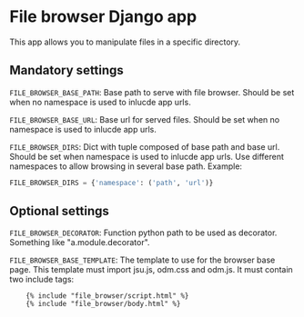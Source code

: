 # File browser Django app

This app allows you to manipulate files in a specific directory.


## Mandatory settings

`FILE_BROWSER_BASE_PATH`:
Base path to serve with file browser.
Should be set when no namespace is used to inlucde app urls.

`FILE_BROWSER_BASE_URL`:
Base url for served files.
Should be set when no namespace is used to inlucde app urls.

`FILE_BROWSER_DIRS`:
Dict with tuple composed of base path and base url.
Should be set when namespace is used to inlucde app urls.
Use different namespaces to allow browsing in several base path.
Example:

``` python
FILE_BROWSER_DIRS = {'namespace': ('path', 'url')}
```


## Optional settings

`FILE_BROWSER_DECORATOR`:
Function python path to be used as decorator.
Something like "a.module.decorator".

`FILE_BROWSER_BASE_TEMPLATE`:
The template to use for the browser base page.
This template must import jsu.js, odm.css and odm.js.
It must contain two include tags:

```
    {% include "file_browser/script.html" %}
    {% include "file_browser/body.html" %}
```
